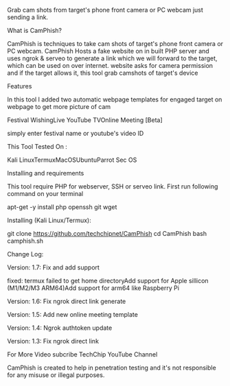 Grab cam shots from target's phone front camera or PC webcam just sending a link. 

What is CamPhish?

CamPhish is techniques to take cam shots of target's phone front camera or PC webcam. CamPhish Hosts a fake website on in built PHP server and uses ngrok & serveo to generate a link which we will forward to the target, which can be used on over internet. website asks for camera permission and if the target allows it, this tool grab camshots of target's device

Features

In this tool I added two automatic webpage templates for engaged target on webpage to get more picture of cam

Festival WishingLive YouTube TVOnline Meeting [Beta]

simply enter festival name or youtube's video ID

This Tool Tested On :

Kali LinuxTermuxMacOSUbuntuParrot Sec OS

Installing and requirements

This tool require PHP for webserver, SSH or serveo link. First run following command on your terminal

apt-get -y install php openssh git wget 

Installing (Kali Linux/Termux):

git clone https://github.com/techchipnet/CamPhish cd CamPhish bash camphish.sh 

Change Log:

Version: 1.7: Fix and add support

fixed: termux failed to get home directoryAdd support for Apple sillicon (M1/M2/M3 ARM64)Add support for arm64 like Raspberry Pi

Version: 1.6: Fix ngrok direct link generate

Version: 1.5: Add new online meeting template

Version: 1.4: Ngrok authtoken update

Version: 1.3: Fix ngrok direct link

For More Video subcribe TechChip YouTube Channel

CamPhish is created to help in penetration testing and it's not responsible for any misuse or illegal purposes.
